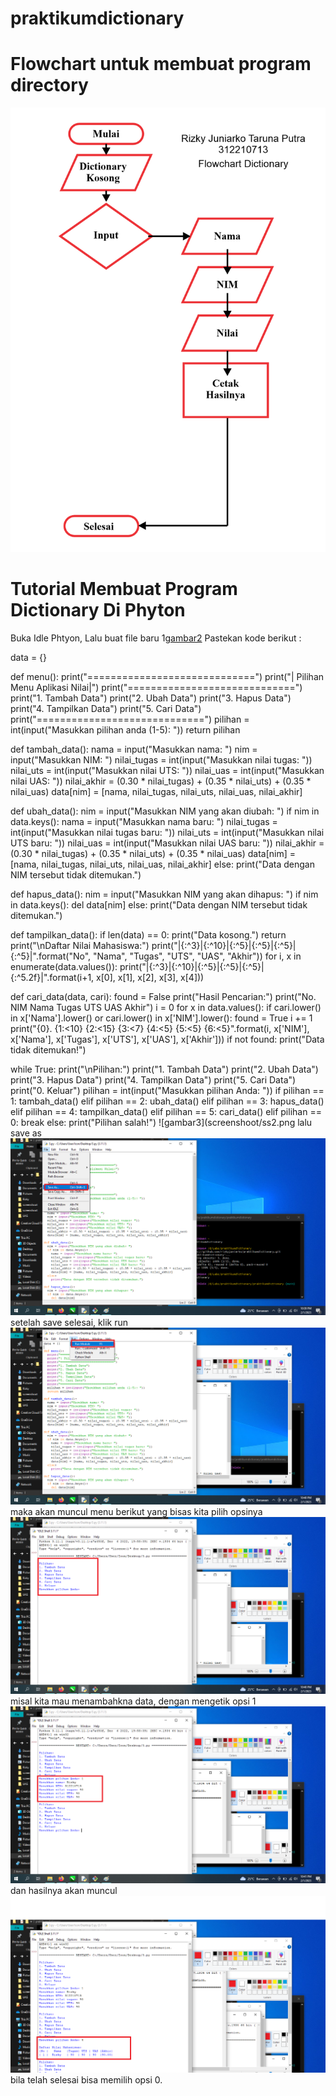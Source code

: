 # praktikumdictionary

# Flowchart untuk membuat program directory
![gambar1](screenshoot/flowchart.png)

# Tutorial Membuat Program Dictionary Di Phyton
Buka Idle Phtyon, Lalu buat file baru
1[gambar2](screenshoot/ss1.png)
Pastekan kode berikut :

data = {}

def menu():
  print("=============================")
  print("| Pilihan Menu Aplikasi Nilai|")
  print("=============================")
  print("1. Tambah Data")
  print("2. Ubah Data")
  print("3. Hapus Data")
  print("4. Tampilkan Data")
  print("5. Cari Data")
  print("=============================")
  pilihan = int(input("Masukkan pilihan anda (1-5): "))
  return pilihan

def tambah_data():
  nama = input("Masukkan nama: ")
  nim = input("Masukkan NIM: ")
  nilai_tugas = int(input("Masukkan nilai tugas: "))
  nilai_uts = int(input("Masukkan nilai UTS: "))
  nilai_uas = int(input("Masukkan nilai UAS: "))
  nilai_akhir = (0.30 * nilai_tugas) + (0.35 * nilai_uts) + (0.35 * nilai_uas)
  data[nim] = [nama, nilai_tugas, nilai_uts, nilai_uas, nilai_akhir]

def ubah_data():
  nim = input("Masukkan NIM yang akan diubah: ")
  if nim in data.keys():
    nama = input("Masukkan nama baru: ")
    nilai_tugas = int(input("Masukkan nilai tugas baru: "))
    nilai_uts = int(input("Masukkan nilai UTS baru: "))
    nilai_uas = int(input("Masukkan nilai UAS baru: "))
    nilai_akhir = (0.30 * nilai_tugas) + (0.35 * nilai_uts) + (0.35 * nilai_uas)
    data[nim] = [nama, nilai_tugas, nilai_uts, nilai_uas, nilai_akhir]
  else:
    print("Data dengan NIM tersebut tidak ditemukan.")

def hapus_data():
  nim = input("Masukkan NIM yang akan dihapus: ")
  if nim in data.keys():
    del data[nim]
  else:
    print("Data dengan NIM tersebut tidak ditemukan.")

def tampilkan_data():
    if len(data) == 0:
        print("Data kosong.")
        return
    print("\nDaftar Nilai Mahasiswa:")
    print("|{:^3}|{:^10}|{:^5}|{:^5}|{:^5}|{:^5}|".format("No", "Nama", "Tugas", "UTS", "UAS", "Akhir"))
    for i, x in enumerate(data.values()):
        print("|{:^3}|{:^10}|{:^5}|{:^5}|{:^5}|{:^5.2f}|".format(i+1, x[0], x[1], x[2], x[3], x[4]))


def cari_data(data, cari):
    found = False
    print("Hasil Pencarian:")
    print("No.  NIM         Nama             Tugas    UTS    UAS    Akhir")
    i = 0
    for x in data.values():
        if cari.lower() in x['Nama'].lower() or cari.lower() in x['NIM'].lower():
            found = True
            i += 1
            print("{0}.  {1:<10}  {2:<15}  {3:<7}  {4:<5}  {5:<5}  {6:<5}".format(i, x['NIM'], x['Nama'], x['Tugas'], x['UTS'], x['UAS'], x['Akhir']))
    if not found:
        print("Data tidak ditemukan!")
        
while True:
    print("\nPilihan:")
    print("1. Tambah Data")
    print("2. Ubah Data")
    print("3. Hapus Data")
    print("4. Tampilkan Data")
    print("5. Cari Data")
    print("0. Keluar")
    pilihan = int(input("Masukkan pilihan Anda: "))
    if pilihan == 1:
        tambah_data()
    elif pilihan == 2:
        ubah_data()
    elif pilihan == 3:
        hapus_data()
    elif pilihan == 4:
        tampilkan_data()
    elif pilihan == 5:
        cari_data()
    elif pilihan == 0:
        break
    else:
        print("Pilihan salah!")
![gambar3](screenshoot/ss2.png
lalu save as
![gambar4](screenshoot/ss3.png)
setelah save selesai, klik run
![gambar5](screenshoot/ss4.png)
maka akan muncul menu berikut yang bisas kita pilih opsinya
![gambar6](screenshoot/ss5.png)
misal kita mau menambahkna data, dengan mengetik opsi 1
![gambar7](screenshoot/ss6.png)
dan hasilnya akan muncul
![gambar8](screenshoot/ss7.png)
bila telah selesai bisa memilih opsi 0.